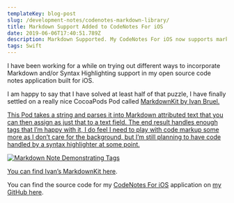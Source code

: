 ```yaml
---
templateKey: blog-post
slug: /development-notes/codenotes-markdown-library/
title: Markdown Support Added to CodeNotes For iOS
date: 2019-06-06T17:40:51.789Z
description: Markdown Supported. My CodeNotes For iOS now supports markdown in notes. I found the right library!
tags: Swift
---
```

I have been working for a while on trying out different ways to incorporate Markdown and/or Syntax Highlighting support in my open source code notes application built for iOS.

I am happy to say that I have solved at least half of that puzzle, I have finally settled on a really nice CocoaPods Pod called <a href="https://cocoapods.org/pods/MarkdownKit">MarkdownKit by Ivan Bruel.

This Pod takes a string and parses it into Markdown attributed text that you can then assign as just that to a text field. The end result handles enough tags that I’m happy with it, I do feel I need to play with code markup some more as I don’t care for the background, but I’m still planning to have code handled by a syntax highlighter at some point.

<img class="wp-image-3654" src="https://peterwitham.com/wp-content/uploads/2019/06/Image.jpeg" alt="Markdown Note Demonstrating Tags" />

You can find Ivan’s <a href="https://cocoapods.org/pods/MarkdownKit">MarkdownKit here</a>.

You can find the source code for my <a href="https://github.com/GrfxGuru/CodeNotesForiOS">CodeNotes For iOS</a> application on <a href="https://github.com/GrfxGuru/CodeNotesForiOS">my GitHub here</a>.
